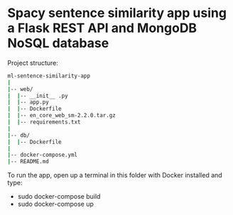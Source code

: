 # Spacy sentence similarity app using a Flask REST API and MongoDB NoSQL database

Project structure:

```bash
ml-sentence-similarity-app
|
|-- web/
|  |-- __init__ .py
|  |-- app.py
|  |-- Dockerfile
|  |-- en_core_web_sm-2.2.0.tar.gz
|  |-- requirements.txt
|
|-- db/
|  |-- Dockerfile
|
|-- docker-compose.yml
|-- README.md
```

To run the app, open up a terminal in this folder with Docker installed and type:
- sudo docker-compose build
- sudo docker-compose up
